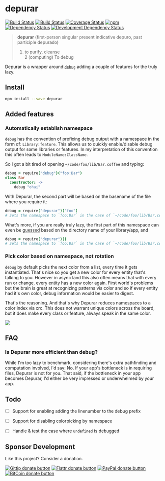 # depurar

<!-- badges/ -->
[![Build Status](https://travis-ci.org/kvz/node-depurar.svg?branch=master)](https://travis-ci.org/kvz/node-depurar)
[![Build Status](https://img.shields.io/travis/kvz/node-depurar/master.svg)](http://travis-ci.org/kvz/node-depurar) 
[![Coverage Status](https://coveralls.io/repos/kvz/node-depurar/badge.svg)](https://coveralls.io/r/kvz/node-depurar)
[![npm](https://img.shields.io/npm/v/depurar.svg)](https://www.npmjs.com/package/depurar) 
[![Dependency Status](https://david-dm.org/kvz/node-depurar.png?theme=shields.io)](https://david-dm.org/kvz/node-depurar)
[![Development Dependency Status](https://david-dm.org/kvz/node-depurar/dev-status.png?theme=shields.io)](https://david-dm.org/kvz/node-depurar#info=devDependencies)
<!-- /badges -->


> **depurar** (first-person singular present indicative depuro, past participle depurado)  
> 1. to purify, cleanse  
> 2 (computing) To debug  

Depurar is a wrapper around [`debug`](https://www.npmjs.com/package/debug) adding a couple
of features for the truly lazy.

## Install

```bash
npm install --save depurar
```

## Added features

### Automatically establish namespace 

`debug` has the convention of prefixing debug output with a namespace in the form of: `Library:feature`. This allows us to quickly enable/disable debug output for some libraries or features. In my interpretation of this convention this often leads to `ModuleName:ClassName`.

So I got a bit tired of opening `~/code/foo/lib/Bar.coffee` and typing:

```coffeescript
debug = require("debug")("foo:Bar")
class Bar
  constructor: ->
    debug "ohai"
```

With Depurar, the second part will be based on the basename of the file where you require it:

```coffeescript
debug = require("depurar")("foo")
# Sets the namespace to `foo:Bar` in the case of `~/code/foo/lib/Bar.coffee`
```

What's more, if you are really truly lazy, the first part of this namespace can even be [guessed](https://www.npmjs.com/package/app-root-path) based on the directory name of your library/app, and 

```coffeescript
debug = require("depurar")()
# Sets the namespace to `foo:Bar` in the case of `~/code/foo/lib/Bar.coffee`
```

### Pick color based on namespace, not rotation

`debug` by default picks the next color from a list, every time it gets instantiated. That's nice so you get a new color for every entity that's talking to you. However in async land this also often means that with every run or change, every entity has a new color again. First world's problems but the brain is great at recognizing patterns via color and so if every entity had it's own color, debug information would be easier to digest.

That's the reasoning. And that's why Depurar reduces namespaces to a color index via crc. This does not warrant unique colors across the board, but it does make every class or feature, always speak in the same color.

![](https://dl.dropboxusercontent.com/s/45um101fayesfl3/2015-06-20%20at%2013.41.png?dl=0)


## FAQ

### Is Depurar more efficient than debug?

While I'm too lazy to benchmark, considering there's extra pathfinding and computation involved, I'd say: No.
If your app's bottleneck is in requiring files, Depurar is not for you. That said, if the bottleneck in your
app becomes Depurar, I'd either be very impressed or underwhelmed by your app.

## Todo

- [ ] Support for enabling adding the linenumber to the debug prefix
- [ ] Support for disabling colorpicking by namespace
- [ ] Handle & test the case where `undefined` is debugged


## Sponsor Development

Like this project? Consider a donation.

<!-- badges/ -->
[![Gittip donate button](http://img.shields.io/gittip/kvz.png)](https://www.gittip.com/kvz/ "Sponsor the development of depurar via Gittip")
[![Flattr donate button](http://img.shields.io/flattr/donate.png?color=yellow)](https://flattr.com/submit/auto?user_id=kvz&url=https://github.com/kvz/depurar&title=depurar&language=&tags=github&category=software "Sponsor the development of depurar via Flattr")
[![PayPal donate button](http://img.shields.io/paypal/donate.png?color=yellow)](https://www.paypal.com/cgi-bin/webscr?cmd=_donations&business=kevin%40vanzonneveld%2enet&lc=NL&item_name=Open%20source%20donation%20to%20Kevin%20van%20Zonneveld&currency_code=USD&bn=PP-DonationsBF%3abtn_donate_SM%2egif%3aNonHosted "Sponsor the development of depurar via Paypal")
[![BitCoin donate button](http://img.shields.io/bitcoin/donate.png?color=yellow)](https://coinbase.com/checkouts/19BtCjLCboRgTAXiaEvnvkdoRyjd843Dg2 "Sponsor the development of depurar via BitCoin")
<!-- /badges -->
